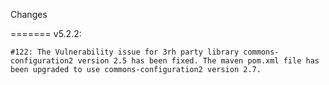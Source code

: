 Changes

=======
v5.2.2:

    #122: The Vulnerability issue for 3rh party library commons-configuration2 version 2.5 has been fixed. The maven pom.xml file has been upgraded to use commons-configuration2 version 2.7.
